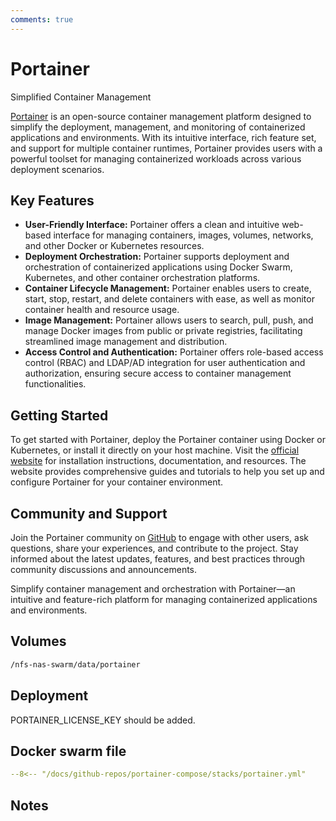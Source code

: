 ```yaml
---
comments: true
---
```


# Portainer

Simplified Container Management

[Portainer](https://www.portainer.io/) is an open-source container management platform designed to simplify the deployment, management, and monitoring of containerized applications and environments. With its intuitive interface, rich feature set, and support for multiple container runtimes, Portainer provides users with a powerful toolset for managing containerized workloads across various deployment scenarios.

## Key Features

- **User-Friendly Interface:** Portainer offers a clean and intuitive web-based interface for managing containers, images, volumes, networks, and other Docker or Kubernetes resources.
- **Deployment Orchestration:** Portainer supports deployment and orchestration of containerized applications using Docker Swarm, Kubernetes, and other container orchestration platforms.
- **Container Lifecycle Management:** Portainer enables users to create, start, stop, restart, and delete containers with ease, as well as monitor container health and resource usage.
- **Image Management:** Portainer allows users to search, pull, push, and manage Docker images from public or private registries, facilitating streamlined image management and distribution.
- **Access Control and Authentication:** Portainer offers role-based access control (RBAC) and LDAP/AD integration for user authentication and authorization, ensuring secure access to container management functionalities.

## Getting Started

To get started with Portainer, deploy the Portainer container using Docker or Kubernetes, or install it directly on your host machine. Visit the [official website](https://www.portainer.io/) for installation instructions, documentation, and resources. The website provides comprehensive guides and tutorials to help you set up and configure Portainer for your container environment.

## Community and Support

Join the Portainer community on [GitHub](https://github.com/portainer/portainer) to engage with other users, ask questions, share your experiences, and contribute to the project. Stay informed about the latest updates, features, and best practices through community discussions and announcements.

Simplify container management and orchestration with Portainer—an intuitive and feature-rich platform for managing containerized applications and environments.


## Volumes

```bash
/nfs-nas-swarm/data/portainer
```

## Deployment
PORTAINER_LICENSE_KEY should be added.

## Docker swarm file
``` yaml linenums="1" 
--8<-- "/docs/github-repos/portainer-compose/stacks/portainer.yml"
```

## Notes

